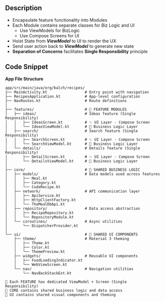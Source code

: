 ## Description

- Encapsulate feature functionality into Modules
- Each Module contains separate classes for Biz Logic and UI
   - Use ViewModels for BizLogic
   - Use Compose Screens for UI
- Hoist State from ***ViewModel*** to UI to render the UX
- Send user action back to ***ViewModel*** to generate new state 
- **Separation of Concerns** facilitates **Single Responsibility** principle

## Code Snippet

**App File Structure**
```
app/src/main/java/org/balch/recipes/
├── MainActivity.kt                 # Entry point with navigation
├── RecipesApplication.kt           # App-level configuration
├── NavRoutes.kt                    # Route definitions
│
├── features/                       # 🎯 FEATURE MODULES
│   ├── ideas/                      # Ideas feature (Single Responsibility)
│   │   ├── IdeasScreen.kt          # ✨ UI Layer - Compose Screen
│   │   └── IdeasViewModel.kt       # 🧠 Business Logic Layer
│   ├── search/                     # Search feature (Single Responsibility)  
│   │   ├── SearchScreen.kt         # ✨ UI Layer - Compose Screen
│   │   └── SearchViewModel.kt      # 🧠 Business Logic Layer
│   └── details/                    # Details feature (Single Responsibility)
│       ├── DetailScreen.kt         # ✨ UI Layer - Compose Screen
│       └── DetailsViewModel.kt     # 🧠 Business Logic Layer
│
├── core/                           # 🔧 SHARED BUSINESS LOGIC
│   ├── models/                     # Data models used across features
│   │   ├── Meal.kt                 
│   │   ├── Category.kt             
│   │   └── CodeRecipe.kt           
│   ├── network/                    # API communication layer
│   │   ├── ApiService.kt           
│   │   ├── HttpClientFactory.kt           
│   │   └── TheMealDbApi.kt         
│   ├── repository/                 # Data access abstraction
│   │   ├── RecipeRepository.kt     
│   │   └── RepositoryModule.kt     
│   └── coroutines/                 # Async utilities
│       └── DispatcherProvider.kt   
│
└── ui/                             # 🎨 SHARED UI COMPONENTS
    ├── theme/                      # Material 3 theming
    │   ├── Theme.kt                
    │   ├── Color.kt                
    │   └── ThemePreview.kt         
    ├── widgets/                    # Reusable UI components
    │   ├── FoodLoadingIndicator.kt
    │   └── WebViewScreen.kt        
    └── nav/                        # Navigation utilities
        └── NavBackStackExt.kt     
        
🎯 Each FEATURE has dedicated ViewModel + Screen (Single Responsibility)
🔧 CORE contains shared business logic and data access
🎨 UI contains shared visual components and theming
```